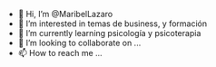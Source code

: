 - 👋 Hi, I’m @MaribelLazaro
- 👀 I’m interested in temas de business, y formación
- 🌱 I’m currently learning psicología y psicoterapia
- 💞️ I’m looking to collaborate on ...
- 📫 How to reach me ...

<!---
MaribelLazaro/MaribelLazaro is a ✨ special ✨ repository because its `README.md` (this file) appears on your GitHub profile.
You can click the Preview link to take a look at your changes.
--->
